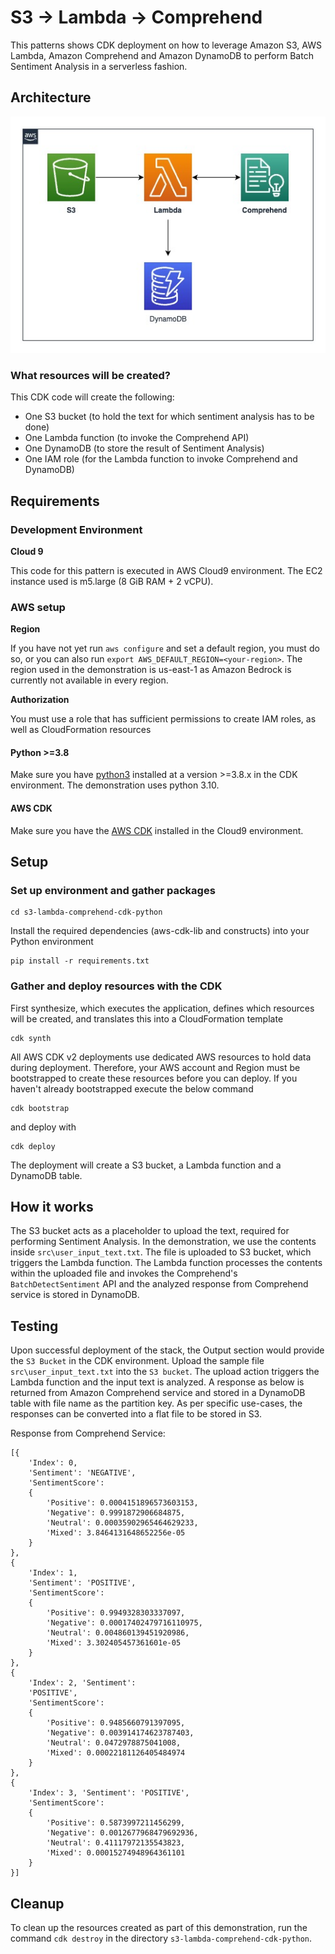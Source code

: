 # S3 -> Lambda -> Comprehend
This patterns shows CDK deployment on how to leverage Amazon S3, AWS Lambda, Amazon Comprehend and Amazon DynamoDB to perform Batch Sentiment Analysis in a serverless fashion.

## Architecture
![Diagram](src/architecture.jpg)

### What resources will be created?
This CDK code will create the following:
   - One S3 bucket (to hold the text for which sentiment analysis has to be done)
   - One Lambda function (to invoke the Comprehend API)
   - One DynamoDB (to store the result of Sentiment Analysis)
   - One IAM role (for the Lambda function to invoke Comprehend and DynamoDB)

## Requirements

### Development Environment
**Cloud 9**

This code for this pattern is executed in AWS Cloud9 environment. The EC2 instance used is m5.large (8 GiB RAM + 2 vCPU).

### AWS setup
**Region**

If you have not yet run `aws configure` and set a default region, you must do so, or you can also run `export AWS_DEFAULT_REGION=<your-region>`. The region used in the demonstration is us-east-1 as Amazon Bedrock is currently not available in every region.

**Authorization**

You must use a role that has sufficient permissions to create IAM roles, as well as CloudFormation resources

#### Python >=3.8
Make sure you have [python3](https://www.python.org/downloads/) installed at a version >=3.8.x in the CDK environment. The demonstration uses python 3.10.

#### AWS CDK
Make sure you have the [AWS CDK](https://docs.aws.amazon.com/cdk/v2/guide/getting_started.html#getting_started_install) installed in the Cloud9 environment.


## Setup

### Set up environment and gather packages

```
cd s3-lambda-comprehend-cdk-python
```

Install the required dependencies (aws-cdk-lib and constructs) into your Python environment 
```
pip install -r requirements.txt
```

### Gather and deploy resources with the CDK

First synthesize, which executes the application, defines which resources will be created, and translates this into a CloudFormation template
```
cdk synth
```
All AWS CDK v2 deployments use dedicated AWS resources to hold data during deployment. Therefore, your AWS account and Region must be bootstrapped to create these resources before you can deploy. If you haven't already bootstrapped execute the below command
```
cdk bootstrap
```
and deploy with
```
cdk deploy
```

The deployment will create a S3 bucket, a Lambda function and a DynamoDB table.

## How it works
The S3 bucket acts as a placeholder to upload the text, required for performing Sentiment Analysis. In the demonstration, we use the contents inside `src\user_input_text.txt`. 
The file is uploaded to S3 bucket, which triggers the Lambda function. The Lambda function processes the contents within the uploaded file and invokes the Comprehend's `BatchDetectSentiment` API and the analyzed response from Comprehend service is stored in DynamoDB.

## Testing
Upon successful deployment of the stack, the Output section would provide the `S3 Bucket` in the CDK environment. 
Upload the sample file `src\user_input_text.txt` into the `S3 bucket`. The upload action triggers the Lambda function and the input text is analyzed.
A response as below is returned from Amazon Comprehend service and stored in a DynamoDB table with file name as the partition key. 
As per specific use-cases, the responses can be converted into a flat file to be stored in S3.

Response from Comprehend Service:
```
[{
	'Index': 0, 
	'Sentiment': 'NEGATIVE', 
	'SentimentScore': 
	{
		'Positive': 0.0004151896573603153, 
		'Negative': 0.9991872906684875, 
		'Neutral': 0.00035902965464629233, 
		'Mixed': 3.8464131648652256e-05
	}
}, 
{
	'Index': 1, 
	'Sentiment': 'POSITIVE', 
	'SentimentScore': 
	{
		'Positive': 0.9949328303337097, 
		'Negative': 0.00017402479716110975, 
		'Neutral': 0.004860139451920986, 
		'Mixed': 3.302405457361601e-05
	}
}, 
{
	'Index': 2, 'Sentiment': 
	'POSITIVE', 
	'SentimentScore': 
	{
		'Positive': 0.9485660791397095, 
		'Negative': 0.003914174623787403, 
		'Neutral': 0.0472978875041008, 
		'Mixed': 0.00022181126405484974
	}
}, 
{
	'Index': 3, 'Sentiment': 'POSITIVE', 
	'SentimentScore': 
	{
		'Positive': 0.5873997211456299, 
		'Negative': 0.0012677968479692936, 
		'Neutral': 0.41117972135543823, 
		'Mixed': 0.00015274948964361101
	}
}]

```

## Cleanup

To clean up the resources created as part of this demonstration, run the command `cdk destroy` in the directory `s3-lambda-comprehend-cdk-python`.
